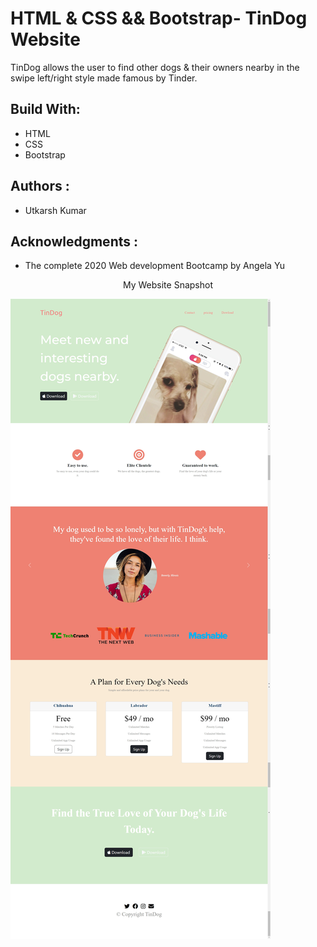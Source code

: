 
# HTML & CSS && Bootstrap- TinDog Website

TinDog allows the user to find other dogs & their owners nearby in the swipe left/right style made famous by Tinder.


## Build With:
* HTML
* CSS
* Bootstrap

## Authors :
* Utkarsh Kumar

## Acknowledgments :
* The complete 2020 Web development Bootcamp by Angela Yu <br />




<p align="center">
 My Website Snapshot
</p>
 
![Alt text ](https://github.com/utkarshkr-creator/Web_Projects/blob/main/TinDog-Start-master/TinDog.png)

